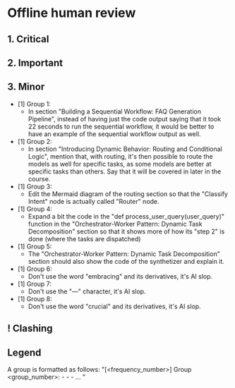 # Offline human review

## 1. Critical

## 2. Important

## 3. Minor
- [1] Group 1:
    - In section "Building a Sequential Workflow: FAQ Generation Pipeline", instead of having just the code output saying that it took 22 seconds to run the sequential workflow, it would be better to have an example of the sequential workflow output as well.
- [1] Group 2:
    - In section "Introducing Dynamic Behavior: Routing and Conditional Logic", mention that, with routing, it's then possible to route the models as well for specific tasks, as some models are better at specific tasks than others. Say that it will be covered in later in the course.
- [1] Group 3:
    - Edit the Mermaid diagram of the routing section so that the "Classify Intent" node is actually called "Router" node.
- [1] Group 4:
    - Expand a bit the code in the "def process_user_query(user_query)" function in the "Orchestrator-Worker Pattern: Dynamic Task Decomposition" section so that it shows more of how its "step 2" is done (where the tasks are dispatched)
- [1] Group 5:
    - The "Orchestrator-Worker Pattern: Dynamic Task Decomposition" section should also show the code of the synthetizer and explain it.
- [1] Group 6:
    - Don't use the word "embracing" and its derivatives, it's AI slop.
- [1] Group 7:
    - Don't use the "—" character, it's AI slop.
- [1] Group 8:
    - Don't use the word "crucial" and its derivatives, it's AI slop.

## ! Clashing

## Legend

A group is formatted as follows:
"[<frequency_number>] Group <group_number>:
    - <review>
    - <review>
    - ...
"